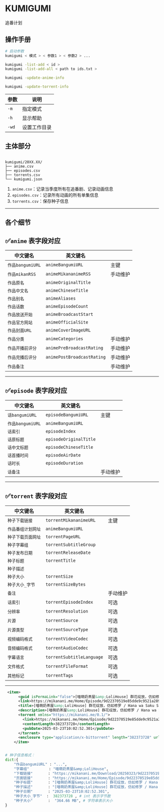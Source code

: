 # KUMIGUMI

追番计划

## 操作手册

<!-- | 功能               | 参数              | 备注 |
| ------------------ | ----------------- | ---- |
| 显示帮助文档       | `-h`              |      |
| 构建配置文件       | `-bc`             |      |
| 更新配置文件       | `-uc`             |      |
| 更新动画信息       | `-ua`             |      |
| 更新种子信息       | `-ut`             |      |
| 更新动画和种子信息 | `-u`              |      |
| 批量下载种子       | `-dt`             |      |
| 设置工作目录       | `--wd <工作目录>` |      | -->

```bash
# 启动参数
kumigumi < 模式 > < 参数1 > < 参数2 > ...

kumigumi -list-add < id >
kumigumi -list-add-all < path to ids.txt >

kumigumi -update-anime-info

kumigumi -update-torrent-info

```

| 参数  | 说明         |
| ----- | ------------ |
| `-m`  | 指定模式     |
| `-h`  | 显示帮助     |
| `-wd` | 设置工作目录 |

## 主体部分

```

kumigumi/20XX.XX/
├── anime.csv
├── episodes.csv
├── torrents.csv
└── kumigumi.json

```

1. `anime.csv`：记录当季度所有在追番剧、记录动画信息
2. `episodes.csv`：记录所有动画的所有单集信息
3. `torrents.csv`：保存种子信息

---

## 各个细节

## ✅`anime` 表字段对应

| 中文键名         | 英文键名                   |          |
| ---------------- | -------------------------- | -------- |
| `作品bangumiURL` | `animeBangumiURL`          | 主键     |
| `作品mikanRSS`   | `animeMikananimeRSS`       | 手动维护 |
| `作品原名`       | `animeOriginalTitle`       |
| `作品中文名`     | `animeChineseTitle`        |
| `作品别名`       | `animeAliases`             |
| `作品话数`       | `animeEpisodeCount`        |
| `作品放送开始`   | `animeBroadcastStart`      |
| `作品官方网站`   | `animeOfficialSite`        |
| `作品封面URL`    | `animeCoverImageURL`       |
| `作品分类`       | `animeCategories`          | 手动维护 |
| `作品开播前评分` | `animePreBroadcastRating`  | 手动维护 |
| `作品完播后评分` | `animePostBroadcastRating` | 手动维护 |
| `作品备注`       |                            | 手动维护 |

---

## ✅`episode` 表字段对应

| 中文键名         | 英文键名               |          |
| ---------------- | ---------------------- | -------- |
| `话bangumiURL`   | `episodeBangumiURL`    | 主键     |
| `作品bangumiURL` | `animeBangumiURL`      |
| `话索引`         | `episodeIndex`         |
| `话原标题`       | `episodeOriginalTitle` |
| `话中文标题`     | `episodeChineseTitle`  |
| `话首播时间`     | `episodeAirDate`       |
| `话时长`         | `episodeDuration`      |
| `话备注`         |                        | 手动维护 |

---

## ✅`torrent` 表字段对应

| 中文键名           | 英文键名                  |          |
| ------------------ | ------------------------- | -------- |
| `种子下载链接`     | `torrentMikananimeURL`    | 主键     |
| `作品番组计划网址` | `animeBangumiURL`         |          |
| `种子下载页面网址` | `torrentPageURL`          |          |
| `种子字幕组`       | `torrentSubtitleGroup`    |          |
| `种子发布日期`     | `torrentReleaseDate`      |          |
| `种子标题`         | `torrentTitle`            |          |
| `种子描述`         |                           |          |
| `种子大小`         | `torrentSize`             |          |
| `种子大小_字节`    | `torrentSizeBytes`        |          |
| `备注`             |                           | 手动维护 |
| `话索引`           | `torrentEpisodeIndex`     | 可选     |
| `分辨率`           | `torrentResolution`       | 可选     |
| `片源`             | `torrentSource`           | 可选     |
| `片源类型`         | `torrentSourceType`       | 可选     |
| `视频编码格式`     | `torrentVideoCodec`       | 可选     |
| `音频编码格式`     | `torrentAudioCodec`       | 可选     |
| `字幕语言`         | `torrentSubtitleLanguage` | 可选     |
| `文件格式`         | `torrentFileFormat`       | 可选     |
| `其他标记`         | `torrentTags`             | 可选     |

---

```xml
 <item>
      <guid isPermaLink="false">[喵萌奶茶屋&amp;LoliHouse] 群花绽放，仿如修罗 / Hana wa Saku Shura no Gotoku - 11 [WebRip 1080p HEVC-10bit AAC][简繁日内封字幕]</guid>
      <link>https://mikanani.me/Home/Episode/9d22370519e85dde9c9521a289812d30b7b0321b</link>
      <title>[喵萌奶茶屋&amp;LoliHouse] 群花绽放，仿如修罗 / Hana wa Saku Shura no Gotoku - 11 [WebRip 1080p HEVC-10bit AAC][简繁日内封字幕]</title>
      <description>[喵萌奶茶屋&amp;LoliHouse] 群花绽放，仿如修罗 / Hana wa Saku Shura no Gotoku - 11 [WebRip 1080p HEVC-10bit AAC][简繁日内封字幕][364.66 MB]</description>
      <torrent xmlns="https://mikanani.me/0.1/">
        <link>https://mikanani.me/Home/Episode/9d22370519e85dde9c9521a289812d30b7b0321b</link>
        <contentLength>382373728</contentLength>
        <pubDate>2025-03-23T10:02:52.301</pubDate>
      </torrent>
      <enclosure type="application/x-bittorrent" length="382373728" url="https://mikanani.me/Download/20250323/9d22370519e85dde9c9521a289812d30b7b0321b.torrent" />
    </item>
```

```python

# 种子信息格式：
dict:{
    "作品bangumiURL" : "...",
    "字幕组"         : "喵萌奶茶屋&amp;LoliHouse",
    "下载链接"       : "https://mikanani.me/Download/20250323/9d22370519e85dde9c9521a289812d30b7b0321b.torrent",
    "页面链接"       : "https://mikanani.me/Home/Episode/9d22370519e85dde9c9521a289812d30b7b0321b",
    "种子标题"       : "[喵萌奶茶屋&amp;LoliHouse] 群花绽放，仿如修罗 / Hana wa Saku Shura no Gotoku - 11 [WebRip 1080p HEVC-10bit AAC][简繁日内封字幕]",
    "种子描述"       : "[喵萌奶茶屋&amp;LoliHouse] 群花绽放，仿如修罗 / Hana wa Saku Shura no Gotoku - 11 [WebRip 1080p HEVC-10bit AAC][简繁日内封字幕]",
    "种子日期"       : "2025-03-23T10:02:52.301",
    "种子大小_字节"  :  382373728 , # int 表示字节数
    "种子大小"       :  "364.66 MB", # 字符串表示大小
}

```
